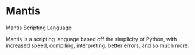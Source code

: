 # Mantis
Mantis Scripting Language

Mantis is a scripting language based off the simplicity of Python, with increased speed, compiling, interpreting, better errors, and so much more. 
